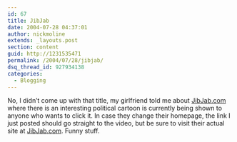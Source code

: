 ```yaml
---
id: 67
title: JibJab
date: 2004-07-28 04:37:01
author: nickmoline
extends: _layouts.post
section: content
guid: http://1231535471
permalink: /2004/07/28/jibjab/
dsq_thread_id: 927934138
categories:
  - Blogging
---
```

No, I didn&#8217;t come up with that title, my girlfriend told me about [JibJab.com](http://JibJab.com "JibJab") where there is an interesting political cartoon is currently being shown to anyone who wants to click it. In case they change their homepage, the link I just posted should go straight to the video, but be sure to visit their actual site at [JibJab.com](http://JibJab.com). Funny stuff.
